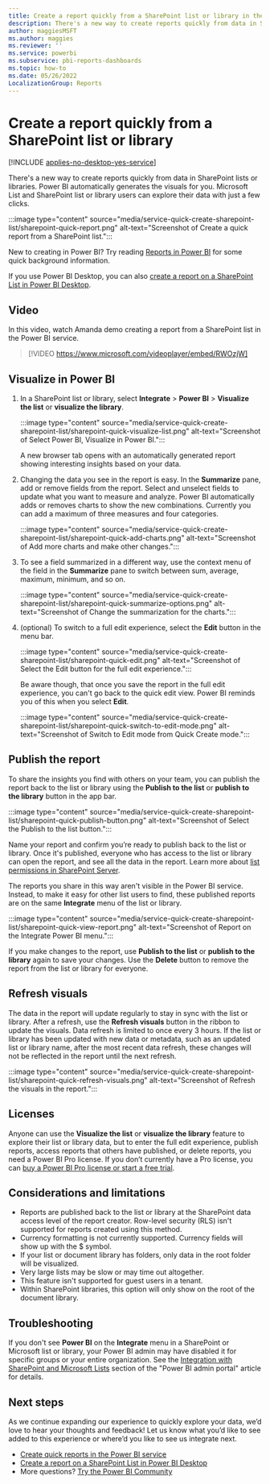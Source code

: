 ```yaml
---
title: Create a report quickly from a SharePoint list or library in the Power BI service
description: There's a new way to create reports quickly from data in SharePoint lists and libraries. Power BI automatically generates the visuals for you.    
author: maggiesMSFT
ms.author: maggies
ms.reviewer: ''
ms.service: powerbi
ms.subservice: pbi-reports-dashboards
ms.topic: how-to
ms.date: 05/26/2022
LocalizationGroup: Reports
---
```

# Create a report quickly from a SharePoint list or library

[!INCLUDE [applies-no-desktop-yes-service](../includes/applies-no-desktop-yes-service.md)]

There's a new way to create reports quickly from data in SharePoint lists or libraries. Power BI automatically generates the visuals for you. Microsoft List and SharePoint list or library users can explore their data with just a few clicks.

:::image type="content" source="media/service-quick-create-sharepoint-list/sharepoint-quick-report.png" alt-text="Screenshot of Create a quick report from a SharePoint list.":::

New to creating in Power BI? Try reading [Reports in Power BI](../consumer/end-user-reports.md) for some quick background information.

If you use Power BI Desktop, you can also [create a report on a SharePoint List in Power BI Desktop](../connect-data/desktop-sharepoint-online-list.md).

## Video 

In this video, watch Amanda demo creating a report from a SharePoint list in the Power BI service.

> [!VIDEO https://www.microsoft.com/videoplayer/embed/RWOzjW]

## Visualize in Power BI 

1. In a SharePoint list or library, select **Integrate** > **Power BI** > **Visualize the list** or **visualize the library**.

    :::image type="content" source="media/service-quick-create-sharepoint-list/sharepoint-quick-visualize-list.png" alt-text="Screenshot of Select Power BI, Visualize in Power BI.":::

    A new browser tab opens with an automatically generated report showing interesting insights based on your data.

2. Changing the data you see in the report is easy. In the **Summarize** pane, add or remove fields from the report. Select and unselect fields to update what you want to measure and analyze. Power BI automatically adds or removes charts to show the new combinations. Currently you can add a maximum of three measures and four categories. 

    :::image type="content" source="media/service-quick-create-sharepoint-list/sharepoint-quick-add-charts.png" alt-text="Screenshot of Add more charts and make other changes.":::

3. To see a field summarized in a different way, use the context menu of the field in the **Summarize** pane to switch between sum, average, maximum, minimum, and so on. 

    :::image type="content" source="media/service-quick-create-sharepoint-list/sharepoint-quick-summarize-options.png" alt-text="Screenshot of Change the summarization for the charts.":::

4. (optional) To switch to a full edit experience, select the **Edit** button in the menu bar.

    :::image type="content" source="media/service-quick-create-sharepoint-list/sharepoint-quick-edit.png" alt-text="Screenshot of Select the Edit button for the full edit experience.":::

    Be aware though, that once you save the report in the full edit experience, you can't go back to the quick edit view. Power BI reminds you of this when you select **Edit**.  

    :::image type="content" source="media/service-quick-create-sharepoint-list/sharepoint-quick-switch-to-edit-mode.png" alt-text="Screenshot of Switch to Edit mode from Quick Create mode.":::

## Publish the report

To share the insights you find with others on your team, you can publish the report back to the list or library using the **Publish to the list** or **publish to the library** button in the app bar.  

:::image type="content" source="media/service-quick-create-sharepoint-list/sharepoint-quick-publish-button.png" alt-text="Screenshot of Select the Publish to the list button.":::

Name your report and confirm you’re ready to publish back to the list or library. Once it's published, everyone who has access to the list or library can open the report, and see all the data in the report. Learn more about [list permissions in SharePoint Server](/sharepoint/sites/user-permissions-and-permission-levels#list-permissions).

The reports you share in this way aren't visible in the Power BI service. Instead, to make it easy for other list users to find, these published reports are on the same **Integrate** menu of the list or library.  

:::image type="content" source="media/service-quick-create-sharepoint-list/sharepoint-quick-view-report.png" alt-text="Screenshot of Report on the Integrate Power BI menu.":::

If you make changes to the report, use **Publish to the list** or **publish to the library** again to save your changes. Use the **Delete** button to remove the report from the list or library for everyone.

## Refresh visuals

The data in the report will update regularly to stay in sync with the list or library. After a refresh, use the **Refresh visuals** button in the ribbon to update the visuals. Data refresh is limited to once every 3 hours. If the list or library has been updated with new data or metadata, such as an updated list or library name, after the most recent data refresh, these changes will not be reflected in the report until the next refresh.

:::image type="content" source="media/service-quick-create-sharepoint-list/sharepoint-quick-refresh-visuals.png" alt-text="Screenshot of Refresh the visuals in the report.":::

## Licenses

Anyone can use the **Visualize the list** or **visualize the library** feature to explore their list or library data, but to enter the full edit experience, publish reports, access reports that others have published, or delete reports, you need a Power BI Pro license. If you don’t currently have a Pro license, you can [buy a Power BI Pro license or start a free trial](../fundamentals/service-self-service-signup-purchase-for-power-bi.md).  

## Considerations and limitations

- Reports are published back to the list or library at the SharePoint data access level of the report creator. Row-level security (RLS) isn't supported for reports created using this method.
- Currency formatting is not currently supported. Currency fields will show up with the $ symbol. 
- If your list or document library has folders, only data in the root folder will be visualized.
- Very large lists may be slow or may time out altogether. 
- This feature isn't supported for guest users in a tenant.
- Within SharePoint libraries, this option will only show on the root of the document library.

## Troubleshooting

If you don't see **Power BI** on the **Integrate** menu in a SharePoint or Microsoft list or library, your Power BI admin may have disabled it for specific groups or your entire organization. See the [Integration with SharePoint and Microsoft Lists](../admin/service-admin-portal-integration.md#integration-with-sharepoint-and-microsoft-lists) section of the "Power BI admin portal" article for details.

## Next steps

As we continue expanding our experience to quickly explore your data, we’d love to hear your thoughts and feedback! Let us know what you’d like to see added to this experience or where’d you like to see us integrate next.

- [Create quick reports in the Power BI service](service-quick-create-report.md)
- [Create a report on a SharePoint List in Power BI Desktop](../connect-data/desktop-sharepoint-online-list.md)
- More questions? [Try the Power BI Community](https://community.powerbi.com/)
